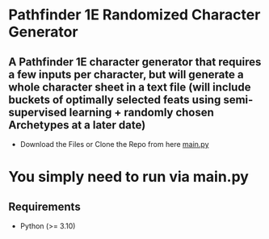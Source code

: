 # Pathfinder 1E Randomized Character Generator  

## A Pathfinder 1E character generator that requires a few inputs per character, but will generate a whole character sheet in a text file (will include buckets of optimally selected feats using semi-supervised learning + randomly chosen Archetypes at a later date) 

- Download the Files or Clone the Repo from here [main.py](https://github.com/Daniel-Grkinich/Pathfinder_Char_Creator.git)  

# You simply need to run via main.py

## Requirements
 - Python (>= 3.10)
